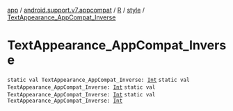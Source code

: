 [app](../../../index.md) / [android.support.v7.appcompat](../../index.md) / [R](../index.md) / [style](index.md) / [TextAppearance_AppCompat_Inverse](.)

# TextAppearance_AppCompat_Inverse

`static val TextAppearance_AppCompat_Inverse: `[`Int`](https://kotlinlang.org/api/latest/jvm/stdlib/kotlin/-int/index.html)
`static val TextAppearance_AppCompat_Inverse: `[`Int`](https://kotlinlang.org/api/latest/jvm/stdlib/kotlin/-int/index.html)
`static val TextAppearance_AppCompat_Inverse: `[`Int`](https://kotlinlang.org/api/latest/jvm/stdlib/kotlin/-int/index.html)
`static val TextAppearance_AppCompat_Inverse: `[`Int`](https://kotlinlang.org/api/latest/jvm/stdlib/kotlin/-int/index.html)